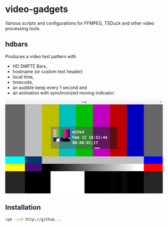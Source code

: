 # video-gadgets
Various scripts and configurations for FFMPEG, TSDuck and other video processing tools.

## hdbars 
Produces a video test pattern with 

- HD SMPTE Bars, 
- hostname (or custom text header) 
- local time, 
- timecode, 
- an audible beep every 1 second and 
- an animation with synchronized moving indicator:

![hdbars screenshot](/assets/hdbars-screenshot.png)

## Installation

```bash
rpm -ivH http://github...
```
